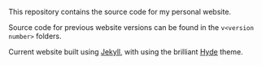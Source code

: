 This repository contains the source code for my personal website. 

Source code for previous website versions can be found in the `v<version number>` folders. 

Current website built using [Jekyll](http://jekyllrb.com), with using the brilliant [Hyde](http://hyde.getpoole.com) theme.
